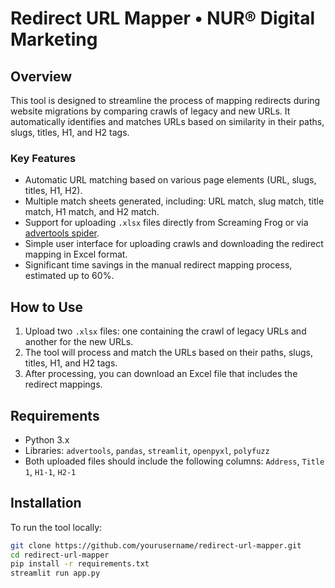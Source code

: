 # Redirect URL Mapper • NUR® Digital Marketing

## Overview

This tool is designed to streamline the process of mapping redirects during website migrations by comparing crawls of legacy and new URLs. It automatically identifies and matches URLs based on similarity in their paths, slugs, titles, H1, and H2 tags.

### Key Features
- Automatic URL matching based on various page elements (URL, slugs, titles, H1, H2).
- Multiple match sheets generated, including: URL match, slug match, title match, H1 match, and H2 match.
- Support for uploading `.xlsx` files directly from Screaming Frog or via [advertools spider](https://advertools.readthedocs.io/en/master/advertools.spider.html).
- Simple user interface for uploading crawls and downloading the redirect mapping in Excel format.
- Significant time savings in the manual redirect mapping process, estimated up to 60%.

## How to Use
1. Upload two `.xlsx` files: one containing the crawl of legacy URLs and another for the new URLs.
2. The tool will process and match the URLs based on their paths, slugs, titles, H1, and H2 tags.
3. After processing, you can download an Excel file that includes the redirect mappings.

## Requirements
- Python 3.x
- Libraries: `advertools`, `pandas`, `streamlit`, `openpyxl`, `polyfuzz`
- Both uploaded files should include the following columns: `Address`, `Title 1`, `H1-1`, `H2-1`

## Installation

To run the tool locally:

```bash
git clone https://github.com/yourusername/redirect-url-mapper.git
cd redirect-url-mapper
pip install -r requirements.txt
streamlit run app.py
```
